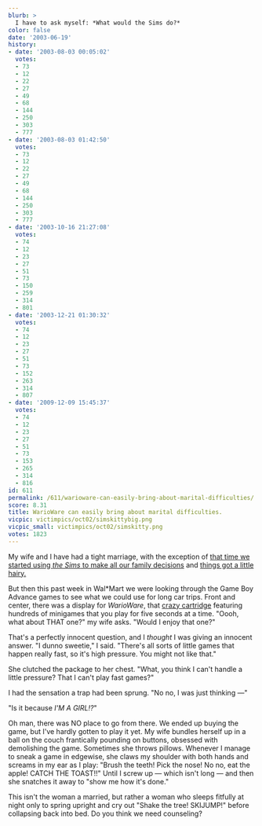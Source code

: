 ```yaml
---
blurb: >
  I have to ask myself: *What would the Sims do?*
color: false
date: '2003-06-19'
history:
- date: '2003-08-03 00:05:02'
  votes:
  - 73
  - 12
  - 22
  - 27
  - 49
  - 68
  - 144
  - 250
  - 303
  - 777
- date: '2003-08-03 01:42:50'
  votes:
  - 73
  - 12
  - 22
  - 27
  - 49
  - 68
  - 144
  - 250
  - 303
  - 777
- date: '2003-10-16 21:27:08'
  votes:
  - 74
  - 12
  - 23
  - 27
  - 51
  - 73
  - 150
  - 259
  - 314
  - 801
- date: '2003-12-21 01:30:32'
  votes:
  - 74
  - 12
  - 23
  - 27
  - 51
  - 73
  - 152
  - 263
  - 314
  - 807
- date: '2009-12-09 15:45:37'
  votes:
  - 74
  - 12
  - 23
  - 27
  - 51
  - 73
  - 153
  - 265
  - 314
  - 816
id: 611
permalink: /611/warioware-can-easily-bring-about-marital-difficulties/
score: 8.31
title: WarioWare can easily bring about marital difficulties.
vicpic: victimpics/oct02/simskittybig.png
vicpic_small: victimpics/oct02/simskitty.png
votes: 1823
---
```


My wife and I have had a tight marriage, with the exception of [that
time we started using *the Sims* to make all our family
decisions](@/victim/491.md) and [things got a little
hairy.](@/victim/500.md)

But then this past week in Wal\*Mart we were looking through the Game
Boy Advance games to see what we could use for long car trips. Front and
center, there was a display for *WarioWare*, that [crazy
cartridge](https://web.archive.org/web/20030619000000/http://www.gamespy.com/reviews/may03/wariowaregba/)
featuring hundreds of minigames that you play for five seconds at a
time. "Oooh, what about THAT one?" my wife asks. "Would I enjoy that
one?"

That's a perfectly innocent question, and I *thought* I was giving an
innocent answer. "I dunno sweetie," I said. "There's all sorts of little
games that happen really fast, so it's high pressure. You might not like
that."

She clutched the package to her chest. "What, you think I can't handle a
little pressure? That I can't play fast games?"

I had the sensation a trap had been sprung. "No no, I was just thinking
—"

"Is it because *I'M A GIRL!?*"

Oh man, there was NO place to go from there. We ended up buying the
game, but I've hardly gotten to play it yet. My wife bundles herself up
in a ball on the couch frantically pounding on buttons, obsessed with
demolishing the game. Sometimes she throws pillows. Whenever I manage to
sneak a game in edgewise, she claws my shoulder with both hands and
screams in my ear as I play: "Brush the teeth! Pick the nose! No no, eat
the apple! CATCH THE TOAST!!" Until I screw up — which isn't long —
and then she snatches it away to "show me how it's done."

This isn't the woman a married, but rather a woman who sleeps fitfully
at night only to spring upright and cry out "Shake the tree! SKIJUMP!"
before collapsing back into bed. Do you think we need counseling?